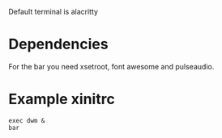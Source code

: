 Default terminal is alacritty
# Dependencies
For the bar you need xsetroot, font awesome and pulseaudio.
# Example xinitrc
```
exec dwm &
bar
```
